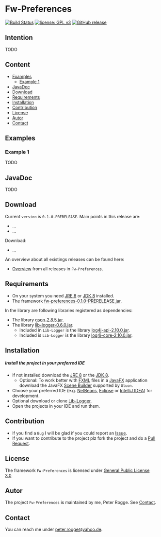 Fw-Preferences
===

[![Build Status](https://travis-ci.org/Naoghuman/fw-preferences.svg?branch=master)](https://travis-ci.org/Naoghuman/fw-preferences)
[![license: GPL v3](https://img.shields.io/badge/License-GPL%20v3-blue.svg)](https://www.gnu.org/licenses/gpl-3.0)
[![GitHub release](https://img.shields.io/github/release/Naoghuman/fw-preferences.svg)](https://GitHub.com/Naoghuman/fw-preferences/releases/)



Intention
---

TODO



Content
---

* [Examples](#Examples)
    - [Example 1](#Example1)
* [JavaDoc](#JavaDoc)
* [Download](#Download)
* [Requirements](#Requirements)
* [Installation](#Installation)
* [Contribution](#Contribution)
* [License](#License)
* [Autor](#Autor)
* [Contact](#Contact)



Examples<a name="Examples" />
---

### Example 1<a name="Example1" />

TODO



JavaDoc<a name="JavaDoc" />
---

TODO



Download<a name="Download" />
---

Current `version` is `0.1.0-PRERELEASE`. Main points in this release are:
* ...
* ...

Download:
* ...

An overview about all existings releases can be found here:
* [Overview] from all releases in `Fw-Preferences`.



Requirements<a name="Requirements" />
---

* On your system you need [JRE 8] or [JDK 8] installed.
* The framework [fw-preferences-0.1.0-PRERELEASE.jar](#Installation).

In the library are following libraries registered as dependencies:
* The library [gson-2.8.5.jar].
* The library [lib-logger-0.6.0.jar](#Installation).
  * Included in `Lib-Logger` is the library [log4j-api-2.10.0.jar].
  * Included is `Lib-Logger` is the library [log4j-core-2.10.0.jar].



Installation<a name="Installation" />
---

##### Install the project in your preferred IDE

* If not installed download the [JRE 8] or the [JDK 8].
    - Optional: To work better with [FXML] files in a [JavaFX] application 
      download the JavaFX [Scene Builder] supported by `Gluon`.
* Choose your preferred IDE (e.g. [NetBeans], [Eclipse] or [IntelliJ IDEA]) for development.
* Optional download or clone [Lib-Logger].
* Open the projects in your IDE and run them.



Contribution<a name="Contribution" />
---

* If you find a `Bug` I will be glad if you could report an [Issue].
* If you want to contribute to the project plz fork the project and do a [Pull Request].



License<a name="License" />
---

The framework `Fw-Preferences` is licensed under [General Public License 3.0].



Autor<a name="Autor" />
---

The project `Fw-Preferences` is maintained by me, Peter Rogge. See [Contact](#Contact).



Contact<a name="Contact" />
---

You can reach me under <peter.rogge@yahoo.de>.



[//]: # (Images)



[//]: # (Links)
[Eclipse]:https://www.eclipse.org/
[FXML]:http://docs.oracle.com/javafx/2/fxml_get_started/jfxpub-fxml_get_started.htm
[General Public License 3.0]:http://www.gnu.org/licenses/gpl-3.0.en.html
[gson-2.8.5.jar]:https://github.com/google/gson
[IntelliJ IDEA]:http://www.jetbrains.com/idea/
[Issue]:https://github.com/Naoghuman/fw-preferences/issues
[JavaDoc]:http://www.oracle.com/technetwork/java/javase/documentation/index-jsp-135444.html
[JavaDoc Lib-I18N v0.6.1]:http://naoghuman.github.io/lib-i18n/apidocs
[JavaFX]:http://docs.oracle.com/javase/8/javase-clienttechnologies.htm
[JDK 8]:http://www.oracle.com/technetwork/java/javase/downloads/jdk8-downloads-2133151.html
[JRE 8]:http://www.oracle.com/technetwork/java/javase/downloads/jre8-downloads-2133155.html
[Lib-Logger]:https://github.com/Naoghuman/lib-logger
[Locale]:https://docs.oracle.com/javase/8/docs/api/java/util/Locale.html
[log4j-api-2.10.0.jar]:https://logging.apache.org/log4j/2.0/log4j-web/dependencies.html
[log4j-core-2.10.0.jar]:https://logging.apache.org/log4j/2.0/log4j-web/dependencies.html
[Maven]:http://maven.apache.org/
[NetBeans]:https://netbeans.org/
[Overview]:https://github.com/Naoghuman/fw-preferences/releases
[Pull Request]:https://help.github.com/articles/using-pull-requests
[Scene Builder]:https://gluonhq.com/products/scene-builder/
